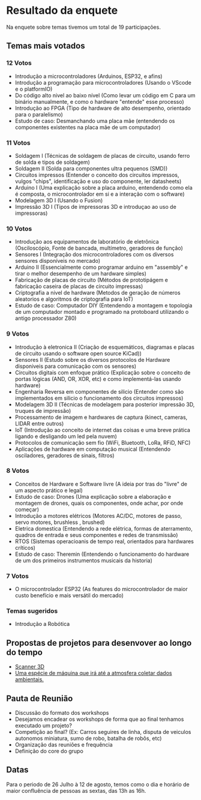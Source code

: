 # Resultado da enquete

Na enquete sobre temas tivemos um total de 19 participações.

## Temas mais votados

### 12 Votos
 - Introdução a microcontroladores (Arduinos, ESP32, e afins) 
 - Introdução a programação para microcontroladores (Usando o VScode e o platformIO)
 - Do código alto nivel ao baixo nível (Como levar um código em C para um binário manualmente, e como o hardware "entende" esse processo)
 - Introdução ao FPGA (Tipo de hardware de alto desempenho, orientado para o paralelismo) 
 - Estudo de caso: Desmanchando uma placa mãe (entendendo os componentes existentes na placa mãe de um computador)

 ### 11 Votos
 - Soldagem I (Técnicas de soldagem de placas de circuito, usando ferro de solda e tipos de soldagem)
 - Soldagem II (Solda para componentes ultra pequenos (SMD))
 - Circuitos impressos (Entender o conceito dos circuitos impressos, vulgos "chips", identificação e uso do componente, ler datasheets)
 - Arduino I (Uma explicação sobre a placa arduino, entendendo como ela é composta, o microcontrolador em si e a interação com o software)
 - Modelagem 3D I (Usando o Fusion) 
 - Impressão 3D I (Tipos de impressoras 3D e introduçao ao uso de impressoras)

 ### 10 Votos
 - Introdução aos equipamentos de laboratório de eletrônica (Osciloscópio, Fonte de bancada, multímetro, geradores de função)
 - Sensores I (Integração dos microcontroladores com os diversos sensores disponíveis no mercado)
 - Arduino II (Essencialmente como programar arduino em "assembly" e tirar o melhor desempenho de um hardware simples) 
 - Fabricação de placas de circuito (Métodos de prototipágem e fabricação caseira de placas de circuito impressas)
 - Criptografia a nivel de hardware (Metodos de geração de números aleatorios e algoritmos de criptografia para IoT)
 - Estudo de caso: Computador DIY (Entendendo a montagem e topologia de um computador montado e programado na protoboard utilizando o antigo processador Z80)

 ### 9 Votos
 - Introdução à eletronica II (Criação de esquemáticos, diagramas e placas de circuito usando o software open source KiCad))
 - Sensores II (Estudo sobre os diversos protocolos de Hardware disponiveis para comunicação com os sensores)
 - Circuitos digitais com enfoque prático (Explicação sobre o conceito de portas lógicas (AND, OR, XOR, etc) e como implementá-las usando hardware)
 - Engenharia Reversa em componentes de silicio (Entender como são implementados em silicio o funcionamento dos circuitos impressos)
 - Modelagem 3D II (Técnicas de modelagem para posterior impressão 3D, truques de impressão) 
 - Processamento de imagem e hardwares de captura (kinect, cameras, LIDAR entre outros)
 - IoT (Introdução ao conceito de internet das coisas e uma breve prática ligando e desligando um led pela nuvem)
 - Protocolos de comunicação sem fio (WiFi, Bluetooth, LoRa, RFiD, NFC)
 - Aplicações de hardware em computação musical (Entendendo osciladores, geradores de sinais, filtros)

 ### 8 Votos
 - Conceitos de Hardware e Software livre (A ideia por tras do "livre" de um aspecto prático e legal)
 - Estudo de caso: Drones (Uma explicação sobre a elaboração e montagem de drones, quais os componentes, onde achar, por onde começar)
 - Introdução a motores elétricos (Motores AC/DC, motores de passo, servo motores, brushless , brushed)
 - Eletrica domestica (Entendendo a rede elétrica, formas de aterramento, quadros de entrada e seus componentes e redes de transmissão)
 - RTOS (Sistemas operacioanis de tempo real, orientados para hardwares críticos)
 - Estudo de caso: Theremin (Entendendo o funcionamento do hardware de um dos primeiros instrumentos musicais da historia)

 ### 7 Votos 
 - O microcontrolador ESP32 (As features do microcontrolador de maior custo benefício e mais versátil do mercado)

 ### Temas sugeridos
 - Introdução a Robótica

 ## Propostas de projetos para desenvover ao longo do tempo
 - [Scanner 3D](https://www.youtube.com/watch?v=EqJRrgb1r2E)
 - [Uma espécie de máquina que irá até a atmosfera coletar dados ambientais.](https://www.youtube.com/watch?v=AOkDBxm4Myk)

 ## Pauta de Reunião
 - Discussão do formato dos workshops
 - Desejamos encadear os workshops de forma que ao final tenhamos executado um projeto?
 - Competição ao final? (Ex: Carros seguires de linha, disputa de veiculos autonomos miniatura, sumo de robo, batalha de robôs, etc)
 - Organização das reuniões e frequência
 - Definição do core do grupo

 ## Datas
Para o periodo de 26 Julho à 12 de agosto, temos como o dia e horário de maior confluência de pessoas as sextas, das 13h as 16h. 

 
